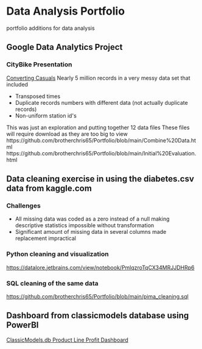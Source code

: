 # Data Analysis Portfolio
portfolio additions for data analysis
## Google Data Analytics Project
### CityBike Presentation
<a href='https://docs.google.com/presentation/d/1C3lDXse1NKpaWCUbnjYd6fbAQZg2Hrpa77_f4Hn1edI/edit?usp=sharing'>Converting Casuals</a>
Nearly 5 million records in a very messy data set that included
<ul>
  <li>Transposed times</li>
  <li>Duplicate records numbers with different data (not actually duplicate records)</li>
  <li>Non-uniform station id's</li>
 </ul>
 This was just an exploration and putting together 12 data files
 These files will require download as they are too big to view
 https://github.com/brotherchris65/Portfolio/blob/main/Combine%20Data.html
 https://github.com/brotherchris65/Portfolio/blob/main/Initial%20Evaluation.html
 
 
 

## Data cleaning exercise in using the diabetes.csv data from kaggle.com
### Challenges
<ul>
  <li>All missing data was coded as a zero instead of a null making descriptive statistics impossible without transformation</li>
  <li>Significant amount of missing data in several columns made replacement impractical</li>
</ul>

### Python cleaning and visualization
https://datalore.jetbrains.com/view/notebook/PmlqzroTqCX34MRJJDHRp6

### SQL cleaning of the same data
https://github.com/brotherchris65/Portfolio/blob/main/pima_cleaning.sql

## Dashboard from classicmodels database using PowerBI
<a href='https://app.powerbi.com/view?r=eyJrIjoiMGEyOTE2YmUtYTU1Zi00OTU5LWIzODEtYjRkYjgwMTE1MGVkIiwidCI6IjQ0YzBkMTdhLWJkNGUtNGM5My1iNDU2LTZjMjJhMzBhYWY5YiIsImMiOjN9'>ClassicModels.db Product Line Profit Dashboard</a>


